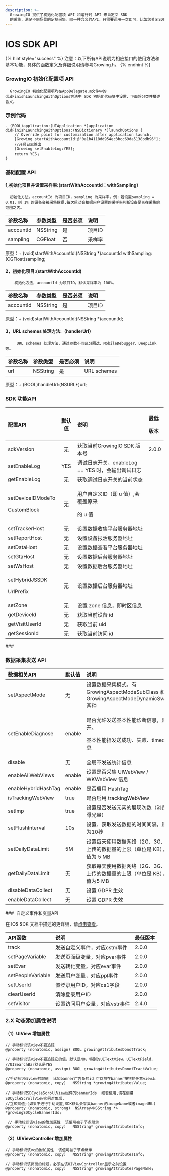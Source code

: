 ```yaml
---
description: >-
  GrowingIO 提供了初始化配置项 API 和运行时 API 来自定义 SDK
  的采集，满足不同场景的定制采集。同一种含义的API，只需要调用一次即可，比如您关闭SDK的采集功能，可以在初始化中配置，也可以在运行时配置，只需调用一次相关API即可。
---
```


# IOS SDK API

{% hint style="success" %}
注意：以下所有API说明为相应接口的使用方法和基本功能，具体的函数定义及详细说明请参考Growing.h。
{% endhint %}

### GrowingIO 初始化配置项 API

      GrowingIO 初始化配置项均在AppDelegate.m文件中的didFinishLaunchingWithOptions方法中 SDK 初始化代码块中设置，下面将分类并描述含义。

### 示例代码

```text
- (BOOL)application:(UIApplication *)application didFinishLaunchingWithOptions:(NSDictionary *)launchOptions {
    // Override point for customization after application launch.
    [Growing startWithAccountId:@"0a1b4118dd954ec3bcc69da5138bdb96"];
    //开启日志输出
    [Growing setEnableLog:YES];
    return YES；
}
```

###  基础配置 API

#### 1,初始化项目并设置采样率:\(startWithAccountId：withSampling）

      初始化方法，accountId 为项目ID，sampling 为采样率，例：若设置sampling = 0.01，则 1% 的设备会被采集数据,每次启动会根据用户设置的采样率判断设备是否在采集的范围之内。​

| 参数名称 | 参数类型 | 是否必须 | 说明 |
| :--- | :--- | :--- | :--- |
| accountId | NSString | 是 | 项目ID |
| sampling | CGFloat | 否 | 采样率 |

原型：+ \(void\)startWithAccountId:\(NSString \*\)accountId withSampling:\(CGFloat\)sampling;  



#### 2，初始化项目:\(startWithAccountId\)

        初始化方法，accountId 为项目ID，默认采样率为 100%。

| 参数名称 | 参数类型 | 是否必须 | 说明 |
| :--- | :--- | :--- | :--- |
| accountId | NSString | 是 | 项目ID |

原型：+ \(void\)startWithAccountId:\(NSString \*\)accountId;

####  3，URL schemes 处理方法:（handlerUrl）

         URL schemes 处理方法，通过参数不同区分圈选、MobileDebugger、DeepLink等。

| 参数名称 | 参数类型 | 是否必须 | 说明 |
| :--- | :--- | :--- | :--- |
| url | NSString | 是 | URL schemes |

原型：+ \(BOOL\)handleUrl:\(NSURL\*\)url;       

###   SDK 功能API

<table>
  <thead>
    <tr>
      <th style="text-align:left">配置API</th>
      <th style="text-align:center">默认值</th>
      <th style="text-align:left">说明</th>
      <th style="text-align:left">
        <p>最低</p>
        <p>版本</p>
      </th>
    </tr>
  </thead>
  <tbody>
    <tr>
      <td style="text-align:left">sdkVersion</td>
      <td style="text-align:center">无</td>
      <td style="text-align:left">获取当前GrowingIO SDK 版本号</td>
      <td style="text-align:left">2.0.0</td>
    </tr>
    <tr>
      <td style="text-align:left">setEnableLog</td>
      <td style="text-align:center">YES</td>
      <td style="text-align:left">调试日志开关，enableLog == YES 时，会输出调试日志</td>
      <td style="text-align:left"></td>
    </tr>
    <tr>
      <td style="text-align:left">getEnableLog</td>
      <td style="text-align:center">无</td>
      <td style="text-align:left">获取调试日志开关的当前状态</td>
      <td style="text-align:left"></td>
    </tr>
    <tr>
      <td style="text-align:left">
        <p>setDeviceIDModeTo</p>
        <p>CustomBlock</p>
      </td>
      <td style="text-align:center">无</td>
      <td style="text-align:left">
        <p>用户自定义ID（即 u 值）,会覆盖原来</p>
        <p>的 u 值</p>
      </td>
      <td style="text-align:left"></td>
    </tr>
    <tr>
      <td style="text-align:left">setTrackerHost</td>
      <td style="text-align:center">无</td>
      <td style="text-align:left">设置数据收集平台服务器地址</td>
      <td style="text-align:left"></td>
    </tr>
    <tr>
      <td style="text-align:left">setReportHost</td>
      <td style="text-align:center">无</td>
      <td style="text-align:left">设置设备报活服务器地址</td>
      <td style="text-align:left"></td>
    </tr>
    <tr>
      <td style="text-align:left">setDataHost</td>
      <td style="text-align:center">无</td>
      <td style="text-align:left">设置数据查看平台服务器地址</td>
      <td style="text-align:left"></td>
    </tr>
    <tr>
      <td style="text-align:left">setGtaHost</td>
      <td style="text-align:center">无</td>
      <td style="text-align:left">设置数据后台服务器地址</td>
      <td style="text-align:left"></td>
    </tr>
    <tr>
      <td style="text-align:left">setWsHost</td>
      <td style="text-align:center">无</td>
      <td style="text-align:left">设置数据后台服务器地址</td>
      <td style="text-align:left"></td>
    </tr>
    <tr>
      <td style="text-align:left">
        <p>setHybridJSSDK</p>
        <p>UrlPrefix</p>
      </td>
      <td style="text-align:center">无</td>
      <td style="text-align:left">设置数据后台服务器地址</td>
      <td style="text-align:left"></td>
    </tr>
    <tr>
      <td style="text-align:left">setZone</td>
      <td style="text-align:center">无</td>
      <td style="text-align:left">设置 zone 信息，即时区信息</td>
      <td style="text-align:left"></td>
    </tr>
    <tr>
      <td style="text-align:left">getDeviceId</td>
      <td style="text-align:center">无</td>
      <td style="text-align:left">获取当前设备 id</td>
      <td style="text-align:left"></td>
    </tr>
    <tr>
      <td style="text-align:left">getVisitUserId</td>
      <td style="text-align:center">无</td>
      <td style="text-align:left">获取当前 uid</td>
      <td style="text-align:left"></td>
    </tr>
    <tr>
      <td style="text-align:left">getSessionId</td>
      <td style="text-align:center">无</td>
      <td style="text-align:left">获取当前访问 id</td>
      <td style="text-align:left"></td>
    </tr>
  </tbody>
</table>### 

### 数据采集发送 API

<table>
  <thead>
    <tr>
      <th style="text-align:left">数据相关API</th>
      <th style="text-align:left">默认值</th>
      <th style="text-align:left">说明</th>
    </tr>
  </thead>
  <tbody>
    <tr>
      <td style="text-align:left">setAspectMode</td>
      <td style="text-align:left">无</td>
      <td style="text-align:left">设置数据采集模式，有 GrowingAspectModeSubClass 和 GrowingAspectModeDynamicSwizzling
        两种</td>
    </tr>
    <tr>
      <td style="text-align:left">setEnableDiagnose</td>
      <td style="text-align:left">enable</td>
      <td style="text-align:left">
        <p>是否允许发送基本性能诊断信息，默认为开。</p>
        <p>基本性能指发送成功、失败、timeout等信息</p>
      </td>
    </tr>
    <tr>
      <td style="text-align:left">disable</td>
      <td style="text-align:left">无</td>
      <td style="text-align:left">全局不发送统计信息</td>
    </tr>
    <tr>
      <td style="text-align:left">enableAllWebViews</td>
      <td style="text-align:left">enable</td>
      <td style="text-align:left">设置是否采集 UIWebView / WKWebView 信息</td>
    </tr>
    <tr>
      <td style="text-align:left">enableHybridHashTag</td>
      <td style="text-align:left">enable</td>
      <td style="text-align:left">是否启用 HashTag</td>
    </tr>
    <tr>
      <td style="text-align:left">isTrackingWebView</td>
      <td style="text-align:left">true</td>
      <td style="text-align:left">是否启用 trackingWebView</td>
    </tr>
    <tr>
      <td style="text-align:left">setImp</td>
      <td style="text-align:left">true</td>
      <td style="text-align:left">设置是否发送元素的展现次数（浏览量、曝光量）</td>
    </tr>
    <tr>
      <td style="text-align:left">setFlushInterval</td>
      <td style="text-align:left">10s</td>
      <td style="text-align:left">设置、获取发送数据的时间间隔，默认值为10秒</td>
    </tr>
    <tr>
      <td style="text-align:left">setDailyDataLimit</td>
      <td style="text-align:left">5M</td>
      <td style="text-align:left">设置每天使用数据网络（2G、3G、4G）上传的数据量的上限（单位是 KB），默认值为 5 MB</td>
    </tr>
    <tr>
      <td style="text-align:left">getDailyDataLimit</td>
      <td style="text-align:left">无</td>
      <td style="text-align:left">获取每天使用数据网络（2G、3G、4G）上传的数据量的上限（单位是 KB），默认值为5 MB</td>
    </tr>
    <tr>
      <td style="text-align:left">disableDataCollect</td>
      <td style="text-align:left">无</td>
      <td style="text-align:left">设置 GDPR 生效</td>
    </tr>
    <tr>
      <td style="text-align:left">enableDataCollect</td>
      <td style="text-align:left">无</td>
      <td style="text-align:left">设置 GDPR 失效</td>
    </tr>
  </tbody>
</table>### ​ 自定义事件和变量API 

在 IOS SDK 文档中描述的更详细，请[点击查看](https://docs.growingio.com/docs/sdk-integration/ios-sdk#zi-ding-yi-shi-jian-he-bian-liang-api)。

| API函数 | 说明 | 最低版本 |
| :--- | :--- | :--- |
| track | 发送自定义事件，对应cstm事件 | 2.0.0 |
| setPageVariable | 发送页面级变量，对应pvar事件 | 2.0.0 |
| setEvar | 发送转化变量，对应evar事件 | 2.0.0 |
| setPeopleVariable | 发送用户变量，对应ppl事件 | 2.0.0 |
| setUserId | 置登录用户ID，对应cs1字段 | 2.0.0 |
| clearUserId | 清除登录用户ID | 2.0.0 |
| setVisitor | 设置访问用户变量，对应vstr事件 | 2.4.0 |

###  2.X 动态添加属性说明

####  （1）UIView 增加属性  

```text
// 手动标识该view不要追踪
@property (nonatomic, assign) BOOL growingAttributesDonotTrack; 

// 手动标识该view不要追踪它的值，默认是NO，特别的UITextView，UITextField，
//UISearchBar默认是YES
@property (nonatomic, assign) BOOL growingAttributesDonotTrackValue; 

//手动标识该view的取值  比如banner广告条的id 可以放在banner按钮的任意view上
@property (nonatomic, copy)   NSString *growingAttributesValue; 

// 手动标识SDCycleScrollView组件的bannerIds  如若使用,请在创建SDCycleScrollView实例对象后,
//立即赋值;(如果不进行手动设置,SDK默认会采集banner的imageName或者imageURL)
@property (nonatomic, strong)  NSArray<NSString *> *growingSDCycleBannerIds;

 // 手动标识该view的附加属性  该值可被子节点继承
@property (nonatomic, copy)   NSString* growingAttributesInfo; 
```

####  （2）UIViewController 增加属性 

```text
// 手动标识该vc的附加属性  该值可被子节点继承
@property (nonatomic, copy)   NSString* growingAttributesInfo; 

// 手动标识该页面的标题，必须在该UIViewController显示之前设置
@property (nonatomic, copy)   NSString* growingAttributesPageName; 
```


